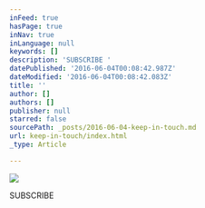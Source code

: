 ```yaml
---
inFeed: true
hasPage: true
inNav: true
inLanguage: null
keywords: []
description: 'SUBSCRIBE '
datePublished: '2016-06-04T00:08:42.987Z'
dateModified: '2016-06-04T00:08:42.083Z'
title: ''
author: []
authors: []
publisher: null
starred: false
sourcePath: _posts/2016-06-04-keep-in-touch.md
url: keep-in-touch/index.html
_type: Article

---
```

![](https://the-grid-user-content.s3-us-west-2.amazonaws.com/da336eda-2444-46e4-96be-a0b4dc758a41.jpg)

SUBSCRIBE